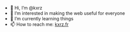 - 👋 Hi, I’m @kxrz
- 👀 I’m interested in making the web useful for everyone
- 🌱 I’m currently learning things
- 📫 How to reach me: [kxrz.fr](https://kxrz.fr)
